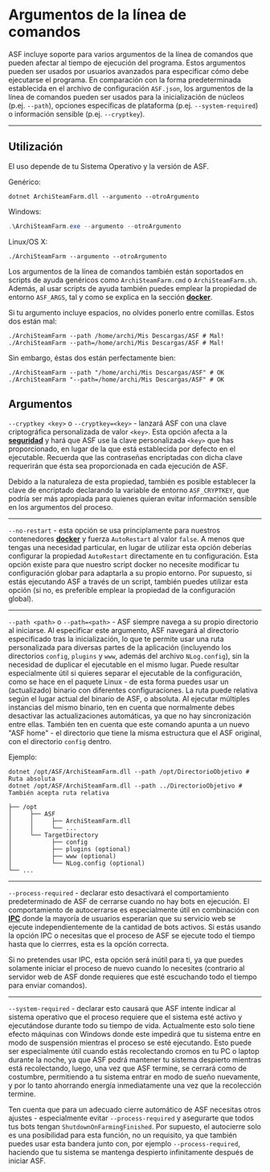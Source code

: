 # Argumentos de la línea de comandos

ASF incluye soporte para varios argumentos de la línea de comandos que pueden afectar al tiempo de ejecución del programa. Estos argumentos pueden ser usados por usuarios avanzados para especificar cómo debe ejecutarse el programa. En comparación con la forma predeterminada establecida en el archivo de configuración `ASF.json`, los argumentos de la línea de comandos pueden ser usados para la inicialización de núcleos (p.ej. `--path`), opciones específicas de plataforma (p.ej. `--system-required`) o información sensible (p.ej. `--cryptkey`).

* * *

## Utilización

El uso depende de tu Sistema Operativo y la versión de ASF.

Genérico:

```shell
dotnet ArchiSteamFarm.dll --argumento --otroArgumento
```

Windows:

```powershell
.\ArchiSteamFarm.exe --argumento --otroArgumento
```

Linux/OS X:

```shell
./ArchiSteamFarm --argumento --otroArgumento
```

Los argumentos de la línea de comandos también están soportados en scripts de ayuda genéricos como `ArchiSteamFarm.cmd` o `ArchiSteamFarm.sh`. Además, al usar scripts de ayuda también puedes emplear la propiedad de entorno `ASF_ARGS`, tal y como se explica en la sección **[docker](https://github.com/JustArchiNET/ArchiSteamFarm/wiki/Docker-es-es#argumentos-de-la-l%C3%ADnea-de-comandos)**.

Si tu argumento incluye espacios, no olvides ponerlo entre comillas. Estos dos están mal:

```shell
./ArchiSteamFarm --path /home/archi/Mis Descargas/ASF # Mal!
./ArchiSteamFarm --path=/home/archi/Mis Descargas/ASF # Mal!
```

Sin embargo, éstas dos están perfectamente bien:

```shell
./ArchiSteamFarm --path "/home/archi/Mis Descargas/ASF" # OK
./ArchiSteamFarm "--path=/home/archi/Mis Descargas/ASF" # OK
```

## Argumentos

`--cryptkey <key>` o `--cryptkey=<key>` - lanzará ASF con una clave criptográfica personalizada de valor `<key>`. Esta opción afecta a la **[seguridad](https://github.com/JustArchiNET/ArchiSteamFarm/wiki/Security-es-es)** y hará que ASF use la clave personalizada `<key>` que has proporcionado, en lugar de la que está establecida por defecto en el ejecutable. Recuerda que las contraseñas encriptadas con dicha clave requerirán que ésta sea proporcionada en cada ejecución de ASF.

Debido a la naturaleza de esta propiedad, también es posible establecer la clave de encriptado declarando la variable de entorno `ASF_CRYPTKEY`, que podría ser más apropiada para quienes quieran evitar información sensible en los argumentos del proceso.

* * *

`--no-restart` - esta opción se usa principlamente para nuestros contenedores **[docker](https://github.com/JustArchiNET/ArchiSteamFarm/wiki/Docker-es-es)** y fuerza `AutoRestart` al valor `false`. A menos que tengas una necesidad particular, en lugar de utilizar esta opción deberías configurar la propiedad `AutoRestart` directamente en tu configuración. Esta opción existe para que nuestro script docker no necesite modificar tu configuración globar para adaptarla a su propio entorno. Por supuesto, si estás ejecutando ASF a través de un script, también puedes utilizar esta opción (si no, es preferible emplear la propiedad de la configuración global).

* * *

`--path <path>` o `--path=<path>` - ASF siempre navega a su propio directorio al iniciarse. Al especificar este argumento, ASF navegará al directorio especificado tras la inicialización, lo que te permite usar una ruta personalizada para diversas partes de la aplicación (incluyendo los directorios `config`, `plugins` y `www`, además del archivo `NLog.config`), sin la necesidad de duplicar el ejecutable en el mismo lugar. Puede resultar especialmente útil si quieres separar el ejecutable de la configuración, como se hace en el paquete Linux - de esta forma puedes usar un (actualizado) binario con diferentes configuraciones. La ruta puede relativa según el lugar actual del binario de ASF, o absoluta. Al ejecutar múltiples instancias del mismo binario, ten en cuenta que normalmente debes desactivar las actualizaciones automáticas, ya que no hay sincronización entre ellas. También ten en cuenta que este comando apunta a un nuevo "ASF home" - el directorio que tiene la misma estructura que el ASF original, con el directorio `config` dentro.

Ejemplo:

```shell
dotnet /opt/ASF/ArchiSteamFarm.dll --path /opt/DirectorioObjetivo # Ruta absoluta
dotnet /opt/ASF/ArchiSteamFarm.dll --path ../DirectorioObjetivo # También acepta ruta relativa
```

    ├── /opt
    │     ├── ASF
    │     │     ├── ArchiSteamFarm.dll
    │     │     └── ...
    │     └── TargetDirectory
    │           ├── config
    │           ├── plugins (optional)
    │           ├── www (optional)
    │           └── NLog.config (optional)
    └── ...
    

* * *

`--process-required` - declarar esto desactivará el comportamiento predeterminado de ASF de cerrarse cuando no hay bots en ejecución. El comportamiento de autocerrarse es especialmente útil en combinación con **[IPC](https://github.com/JustArchiNET/ArchiSteamFarm/wiki/IPC-es-es)** donde la mayoría de usuarios esperarían que su servicio web se ejecute independientemente de la cantidad de bots activos. Si estás usando la opción IPC o necesitas que el proceso de ASF se ejecute todo el tiempo hasta que lo cierrres, esta es la opción correcta.

Si no pretendes usar IPC, esta opción será inútil para ti, ya que puedes solamente iniciar el proceso de nuevo cuando lo necesites (contrario al servidor web de ASF donde requieres que esté escuchando todo el tiempo para enviar comandos).

* * *

`--system-required` - declarar esto causará que ASF intente indicar al sistema operativo que el proceso requiere que el sistema esté activo y ejecutándose durante todo su tiempo de vida. Actualmente esto solo tiene efecto máquinas con Windows donde este impedirá que tu sistema entre en modo de suspensión mientras el proceso se esté ejecutando. Esto puede ser especialmente útil cuando estás recolectando cromos en tu PC o laptop durante la noche, ya que ASF podrá mantener tu sistema despierto mientras está recolectando, luego, una vez que ASF termine, se cerrará como de costumbre, permitiendo a tu sistema entrar en modo de sueño nuevamente, y por lo tanto ahorrando energía inmediatamente una vez que la recolección termine.

Ten cuenta que para un adecuado cierre automático de ASF necesitas otros ajustes - especialmente evitar `--process-required` y asegurarte que todos tus bots tengan `ShutdownOnFarmingFinished`. Por supuesto, el autocierre solo es una posibilidad para esta función, no un requisito, ya que también puedes usar esta bandera junto con, por ejemplo `--process-required`, haciendo que tu sistema se mantenga despierto infinitamente después de iniciar ASF.